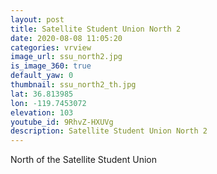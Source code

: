 ```yaml
---
layout: post
title: Satellite Student Union North 2
date: 2020-08-08 11:05:20
categories: vrview
image_url: ssu_north2.jpg
is_image_360: true
default_yaw: 0
thumbnail: ssu_north2_th.jpg
lat: 36.813985
lon: -119.7453072
elevation: 103
youtube_id: 9RhvZ-HXUVg
description: Satellite Student Union North 2
---
```

North of the Satellite Student Union
